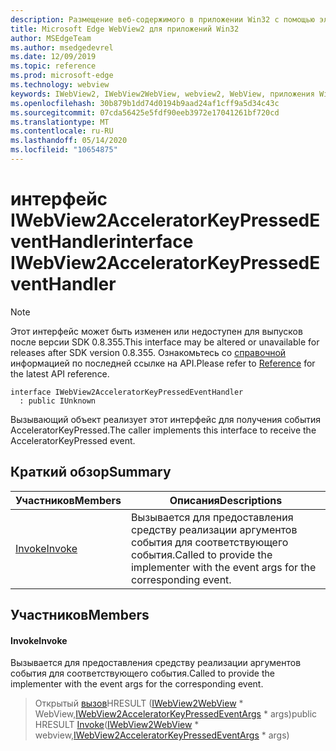 ```yaml
---
description: Размещение веб-содержимого в приложении Win32 с помощью элемента управления Microsoft Edge WebView2
title: Microsoft Edge WebView2 для приложений Win32
author: MSEdgeTeam
ms.author: msedgedevrel
ms.date: 12/09/2019
ms.topic: reference
ms.prod: microsoft-edge
ms.technology: webview
keywords: IWebView2, IWebView2WebView, webview2, WebView, приложения Win32, Win32, EDGE
ms.openlocfilehash: 30b879b1dd74d0194b9aad24af1cff9a5d34c43c
ms.sourcegitcommit: 07cda56425e5fdf90eeb3972e17041261bf720cd
ms.translationtype: MT
ms.contentlocale: ru-RU
ms.lasthandoff: 05/14/2020
ms.locfileid: "10654875"
---
```

# <span data-ttu-id="feeaf-104">интерфейс IWebView2AcceleratorKeyPressedEventHandler</span><span class="sxs-lookup"><span data-stu-id="feeaf-104">interface IWebView2AcceleratorKeyPressedEventHandler</span></span> 

> [!NOTE]
> <span data-ttu-id="feeaf-105">Этот интерфейс может быть изменен или недоступен для выпусков после версии SDK 0.8.355.</span><span class="sxs-lookup"><span data-stu-id="feeaf-105">This interface may be altered or unavailable for releases after SDK version 0.8.355.</span></span> <span data-ttu-id="feeaf-106">Ознакомьтесь со [справочной](../../../webview2-api-reference.md) информацией по последней ссылке на API.</span><span class="sxs-lookup"><span data-stu-id="feeaf-106">Please refer to [Reference](../../../webview2-api-reference.md) for the latest API reference.</span></span>

```
interface IWebView2AcceleratorKeyPressedEventHandler
  : public IUnknown
```

<span data-ttu-id="feeaf-107">Вызывающий объект реализует этот интерфейс для получения события AcceleratorKeyPressed.</span><span class="sxs-lookup"><span data-stu-id="feeaf-107">The caller implements this interface to receive the AcceleratorKeyPressed event.</span></span>

## <span data-ttu-id="feeaf-108">Краткий обзор</span><span class="sxs-lookup"><span data-stu-id="feeaf-108">Summary</span></span>

 <span data-ttu-id="feeaf-109">Участников</span><span class="sxs-lookup"><span data-stu-id="feeaf-109">Members</span></span>                        | <span data-ttu-id="feeaf-110">Описания</span><span class="sxs-lookup"><span data-stu-id="feeaf-110">Descriptions</span></span>
--------------------------------|---------------------------------------------
[<span data-ttu-id="feeaf-111">Invoke</span><span class="sxs-lookup"><span data-stu-id="feeaf-111">Invoke</span></span>](#invoke) | <span data-ttu-id="feeaf-112">Вызывается для предоставления средству реализации аргументов события для соответствующего события.</span><span class="sxs-lookup"><span data-stu-id="feeaf-112">Called to provide the implementer with the event args for the corresponding event.</span></span>

## <span data-ttu-id="feeaf-113">Участников</span><span class="sxs-lookup"><span data-stu-id="feeaf-113">Members</span></span>

#### <span data-ttu-id="feeaf-114">Invoke</span><span class="sxs-lookup"><span data-stu-id="feeaf-114">Invoke</span></span> 

<span data-ttu-id="feeaf-115">Вызывается для предоставления средству реализации аргументов события для соответствующего события.</span><span class="sxs-lookup"><span data-stu-id="feeaf-115">Called to provide the implementer with the event args for the corresponding event.</span></span>

> <span data-ttu-id="feeaf-116">Открытый [вызов](#invoke)HRESULT ([IWebView2WebView](IWebView2WebView.md) \* WebView,[IWebView2AcceleratorKeyPressedEventArgs](IWebView2AcceleratorKeyPressedEventArgs.md) \* args)</span><span class="sxs-lookup"><span data-stu-id="feeaf-116">public HRESULT [Invoke](#invoke)([IWebView2WebView](IWebView2WebView.md) \* webview,[IWebView2AcceleratorKeyPressedEventArgs](IWebView2AcceleratorKeyPressedEventArgs.md) \* args)</span></span>

